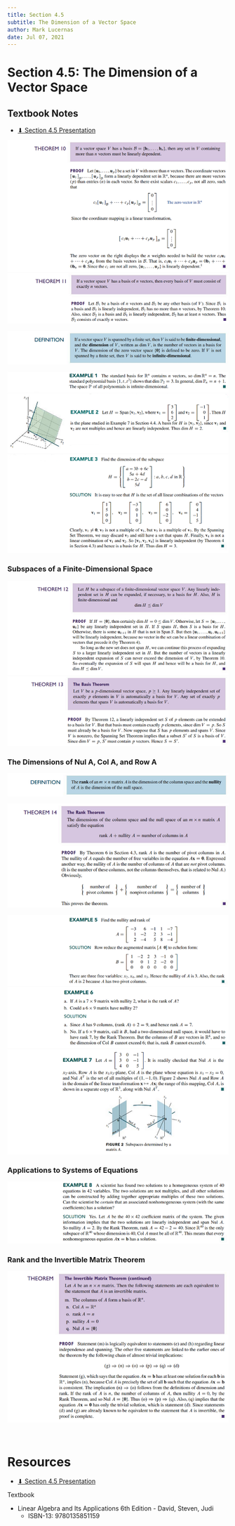 ```yaml
---
title: Section 4.5
subtitle: The Dimension of a Vector Space
author: Mark Lucernas
date: Jul 07, 2021
---
```



# Section 4.5: The Dimension of a Vector Space

## Textbook Notes

- [⬇ Section 4.5 Presentation](file:../../../../../../files/summer-2021/MATH-254/notes/ch-4/sec_4-5/sec_4-5_presentation.pptx)

![Theorem 10](../../../../../../files/summer-2021/MATH-254/notes/ch-4/sec_4-5/sec_4-5_theorem_10.png)
![Theorem 11](../../../../../../files/summer-2021/MATH-254/notes/ch-4/sec_4-5/sec_4-5_theorem_11.png)

![Definition](../../../../../../files/summer-2021/MATH-254/notes/ch-4/sec_4-5/sec_4-5_definition.png)

![Example 1](../../../../../../files/summer-2021/MATH-254/notes/ch-4/sec_4-5/sec_4-5_example_1.png)
![Example 2](../../../../../../files/summer-2021/MATH-254/notes/ch-4/sec_4-5/sec_4-5_example_2.png)
![Example 3](../../../../../../files/summer-2021/MATH-254/notes/ch-4/sec_4-5/sec_4-5_example_3.png)

### Subspaces of a Finite-Dimensional Space

![Theorem 12](../../../../../../files/summer-2021/MATH-254/notes/ch-4/sec_4-5/sec_4-5_theorem_12.png)
![Theorem 13](../../../../../../files/summer-2021/MATH-254/notes/ch-4/sec_4-5/sec_4-5_theorem_13.png)

### The Dimensions of Nul A, Col A, and Row A

![Definition](../../../../../../files/summer-2021/MATH-254/notes/ch-4/sec_4-5/sec_4-5_definition_rank.png)

![Theorem 14](../../../../../../files/summer-2021/MATH-254/notes/ch-4/sec_4-5/sec_4-5_theorem_14.png)

![Example 5](../../../../../../files/summer-2021/MATH-254/notes/ch-4/sec_4-5/sec_4-5_example_5.png)
![Example 6](../../../../../../files/summer-2021/MATH-254/notes/ch-4/sec_4-5/sec_4-5_example_6.png)
![Example 7](../../../../../../files/summer-2021/MATH-254/notes/ch-4/sec_4-5/sec_4-5_example_7.png)

### Applications to Systems of Equations

![Example 8](../../../../../../files/summer-2021/MATH-254/notes/ch-4/sec_4-5/sec_4-5_example_8.png)

### Rank and the Invertible Matrix Theorem

![Theorem](../../../../../../files/summer-2021/MATH-254/notes/ch-4/sec_4-5/sec_4-5_theorem_the_invertible_matrix_theorem.png)

<br>

# Resources

- [⬇ Section 4.5 Presentation](file:../../../../../../files/summer-2021/MATH-254/notes/ch-4/sec_4-5/sec_4-5_presentation.pptx)

Textbook

+ Linear Algebra and Its Applications 6th Edition - David, Steven, Judi
  + ISBN-13: 9780135851159

